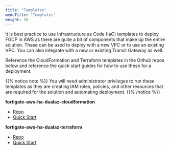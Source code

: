 ```yaml
---
title: "Templates"
menuTitle: "Templates"
weight: 50
---
```


It is best practice to use Infrastructure as Code (IaC) templates to deploy FGCP in AWS as there are quite a bit of components that make up the entire solution.  These can be used to deploy with a new VPC or to use an existing VPC.  You can also integrate with a new or existing Transit Gateway as well.

Reference the CloudFormation and Terraform templates in the Github repos below and reference the quick start guides for how to use these for a deployment.

{{% notice note %}}
You will need administrator privileges to run these templates as they are creating IAM roles, policies, and other resources that are required for the solution and automating deployment.
{{% /notice %}}

**fortigate-aws-ha-dualaz-cloudformation**
  - [Repo](https://github.com/FortinetCloudCSE/fortigate-aws-ha-dualaz-cloudformation)
  - [Quick Start](https://fortinetcloudcse.github.io/fortigate-aws-ha-dualaz-cloudformation/)

**fortigate-aws-ha-dualaz-terraform**
  - [Repo](https://github.com/FortinetCloudCSE/fortigate-aws-ha-dualaz-terraform)
  - [Quick Start](https://fortinetcloudcse.github.io/fortigate-aws-ha-dualaz-terraform/)
